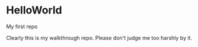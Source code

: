 # HelloWorld
My first repo

Clearly this is my walkthrough repo. Please don't judge me too harshly by it.
